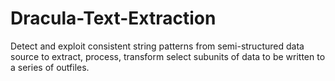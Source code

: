 # Dracula-Text-Extraction
 Detect and exploit consistent string patterns from semi-structured data source to extract, process, transform select subunits of data to be written to a series of outfiles.
